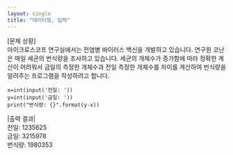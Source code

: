 ```yaml
---
layout: single
title: "데이터형, 입력"
---
```


[문제 상황]  
마이크로스코프 연구실에서는 전염병 바이러스 백신을 개발하고 있습니다. 연구원 코난은 매일 세균의 번식량을 조사하고 있습니다. 세균의 개체수가 증가함에 따라 정확한 계산이 어려워서 금일의 측정한 개체수과 전일 측정한 개체수를 차이를 계산하여 번식량을 알려주는 프로그램을 작성하려고 합니다.

~~~
x=int(input('전일: '))
y=int(input('금일: '))
print("번식량: {}".format(y-x))
~~~

|출력 결과|  
전일: 1235625  
금일: 3215978  
번식량: 1980353  
